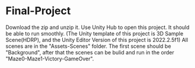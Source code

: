# Final-Project
Download the zip and unzip it. Use Unity Hub to open this project. It should be able to run smoothly.
(The Unity template of this project is 3D Sample Scene(HDRP), and the Unity Editor Version of this project is 2022.2.5f1)
All scenes are in the "Assets-Scenes" folder. The first scene should be "Background", after that the scenes can be bulid and run in the order "Maze0-Maze1-Victory-GameOver".
